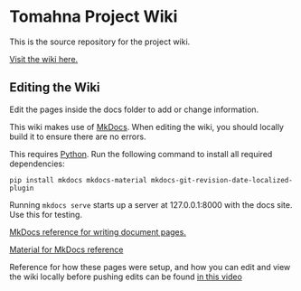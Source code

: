 # Tomahna Project Wiki

This is the source repository for the project wiki.

[Visit the wiki here.](https://tomahnaproject.github.io/tomahna-project-wiki/)

## Editing the Wiki

Edit the pages inside the docs folder to add or change information.

This wiki makes use of [MkDocs](https://www.mkdocs.org/). When editing the wiki, you should locally build it to ensure there are no errors.

This requires [Python](https://www.python.org/downloads/). Run the following command to install all required dependencies:

`pip install mkdocs mkdocs-material mkdocs-git-revision-date-localized-plugin`

Running `mkdocs serve` starts up a server at 127.0.0.1:8000 with the docs site. Use this for testing.

[MkDocs reference for writing document pages.](https://www.mkdocs.org/user-guide/writing-your-docs/)

[Material for MkDocs reference](https://squidfunk.github.io/mkdocs-material/reference/)

Reference for how these pages were setup, and how you can edit and view the wiki locally before pushing edits can be found [in this video](https://www.youtube.com/watch?v=Q-YA_dA8C20)
